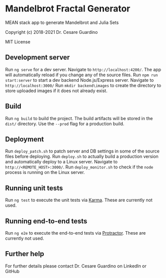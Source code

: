 # Mandelbrot Fractal Generator

MEAN stack app to generate Mandelbrot and Julia Sets

Copyright (c) 2018-2021 Dr. Cesare Guardino

MIT License

## Development server

Run `ng serve` for a dev server. Navigate to `http://localhost:4200/`. The app will automatically reload if you change any of the source files.
Run `npm run start:server` to start a dev backend Node.js/Express server. Navigate to `http://localhost:3000/`
Run `mkdir backend\images` to create the directory to store uploaded images if it does not already exist.

## Build

Run `ng build` to build the project. The build artifacts will be stored in the `dist/` directory. Use the `--prod` flag for a production build.

## Deployment

Run `deploy_patch.sh` to patch server and DB settings in some of the source files before deploying.
Run `deploy.sh` to actually build a production version and automatically deploy to a Linux server. Navigate to `http://<REMOTE_HOST>:3000/`.
Run `deploy_monitor.sh` to check if the `node` process is running on the Linux server.

## Running unit tests

Run `ng test` to execute the unit tests via [Karma](https://karma-runner.github.io). These are currently not used.

## Running end-to-end tests

Run `ng e2e` to execute the end-to-end tests via [Protractor](http://www.protractortest.org/). These are currently not used.

## Further help

For further details please contact Dr. Cesare Guardino on LinkedIn or GitHub<br>
